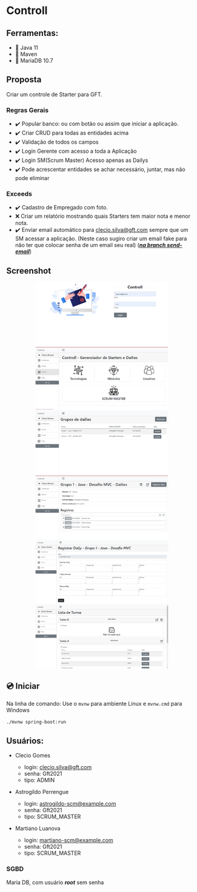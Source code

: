 # Controll

## Ferramentas:
- :pushpin: Java 11
- :pushpin: Maven
- :pushpin: MariaDB 10.7


## Proposta
Criar um controle de Starter para GFT.

### Regras Gerais
- :heavy_check_mark: Popular banco: ou com botão ou assim que iniciar a aplicação.
- :heavy_check_mark: Criar CRUD para todas as entidades acima
- :heavy_check_mark: Validação de todos os campos
- :heavy_check_mark: Login Gerente com acesso a toda a Aplicação
- :heavy_check_mark: Login SM(Scrum Master) Acesso apenas as Dailys
- :heavy_check_mark: Pode acrescentar entidades se achar necessário, juntar, mas não pode eliminar
### Exceeds
- :heavy_check_mark: Cadastro de Empregado com foto.
- :x: Criar um relatório mostrando quais Starters tem maior nota e menor nota.
- :heavy_check_mark: Enviar email automático para clecio.silva@gft.com sempre que um SM acessar a aplicação. (Neste caso sugiro criar um email fake para não ter que colocar senha de um email seu real) (***[na branch send-email](https://git.gft.com/dlrv/desafio_mvc_11_2021/-/tree/send-email)***)


## Screenshot

<p align="center">
    <img  width="350" src="screenshot/01.png" />
    <img  width="350" src="screenshot/02.png" />
    <img  width="350" src="screenshot/03.png" />
    <img  width="350" src="screenshot/04.png" />
    <img  width="350" src="screenshot/05.png" />
    <img  width="350" src="screenshot/06.png" />
</p>

## :cd: Iniciar

Na linha de comando:
Use o ```mvnw``` para ambiente Linux e ```mvnw.cmd``` para Windows
```
./mvnw spring-boot:run
```

## Usuários:
- Clecio Gomes
  - login: clecio.silva@gft.com
  - senha: Gft2021
  - tipo: ADMIN

- Astrogildo Perrengue
    - login: astrogildo-scm@example.com
    - senha: Gft2021
    - tipo: SCRUM_MASTER

- Martiano Luanova
    - login: martiano-scm@example.com
    - senha: Gft2021
    - tipo: SCRUM_MASTER
  

### SGBD
Maria DB, com usuário ***root*** sem senha



